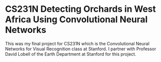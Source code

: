 # CS231N Detecting Orchards in West Africa Using Convolutional Neural Networks
This was my final project for CS231N which is the Convolutional Neural Networks for Visual Recognition class at Stanford. I partner with Professor David Lobell of the Earth Department at Stanford for this project.
